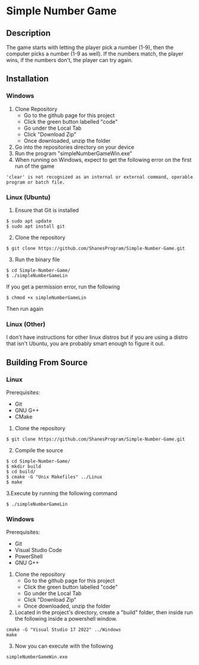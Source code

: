 # Simple Number Game
## Description

The game starts with letting the player pick a number (1-9), then the computer picks a number (1-9 as well). If the numbers match, the player wins, if the numbers don't, the player can try again.

## Installation

### Windows

1. Clone Repository 
    - Go to the github page for this project
    - Click the green button labelled "code"
    - Go under the Local Tab
    - Click "Download Zip"
    - Once downloaded, unzip the folder
2. Go into the repositories directory on your device
3. Run the program "simpleNumberGameWin.exe"
4. When running on Windows, expect to get the following error on the first run of the game
```
'clear' is not recognized as an internal or external command, operable program or batch file.
```

### Linux (Ubuntu)

1. Ensure that Git is installed
```
$ sudo apt update
$ sudo apt install git
```
2. Clone the repository
```
$ git clone https://github.com/ShanesProgram/Simple-Number-Game.git
```
3. Run the binary file
```
$ cd Simple-Number-Game/
$ ./simpleNumberGameLin
```

If you get a permission error, run the following
```
$ chmod +x simpleNumberGameLin
```
Then run again

### Linux (Other)
I don't have instructions for other linux distros but if you are using a distro that isn't Ubuntu, you are probably smart enough to figure it out.

## Building From Source

### Linux

Prerequisites:
- Git
- GNU G++
- CMake

1. Clone the repository
```
$ git clone https://github.com/ShanesProgram/Simple-Number-Game.git
```
2. Compile the source
```
$ cd Simple-Number-Game/
$ mkdir build
$ cd build/
$ cmake -G "Unix Makefiles" ../Linux
$ make
```
3.Execute by running the following command
```
$ ./simpleNumberGameLin
```

### Windows

Prerequisites:
- Git
- Visual Studio Code
- PowerShell
- GNU G++

1. Clone the repository
   - Go to the github page for this project
   - Click the green button labelled "code"
   - Go under the Local Tab
   - Click "Download Zip"
   - Once downloaded, unzip the folder
2. Located in the project's directory, create a "build" folder, then inside run the following inside a powershell window.
```
cmake -G "Visual Studio 17 2022" ../Windows
make
```
3. Now you can execute with the following
```
simpleNumberGameWin.exe
```
